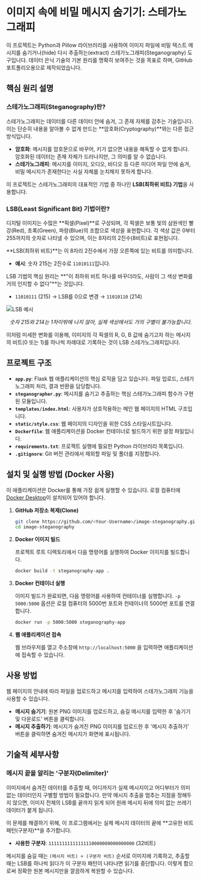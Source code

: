 # 이미지 속에 비밀 메시지 숨기기: 스테가노그래피

이 프로젝트는 Python과 Pillow 라이브러리를 사용하여 이미지 파일에 비밀 텍스트 메시지를 숨기거나(hide) 다시 추출하는(extract) 스테가노그래피(Steganography) 도구입니다. 데이터 은닉 기술의 기본 원리를 명확히 보여주는 것을 목표로 하며, GitHub 포트폴리오용으로 제작되었습니다.

## 핵심 원리 설명

### 스테가노그래피(Steganography)란?

스테가노그래피는 데이터를 다른 데이터 안에 숨겨, 그 존재 자체를 감추는 기술입니다. 이는 단순히 내용을 알아볼 수 없게 만드는 **암호화(Cryptography)**와는 다른 접근 방식입니다.

- **암호화**: 메시지를 암호문으로 바꾸어, 키가 없으면 내용을 해독할 수 없게 합니다. 암호화된 데이터는 존재 자체가 드러나지만, 그 의미를 알 수 없습니다.
- **스테가노그래피**: 메시지를 이미지, 오디오, 비디오 등 다른 미디어 파일 안에 숨겨, 비밀 메시지가 존재한다는 사실 자체를 눈치채지 못하게 합니다.

이 프로젝트는 스테가노그래피의 대표적인 기법 중 하나인 **LSB(최하위 비트) 기법**을 사용합니다.

### LSB(Least Significant Bit) 기법이란?

디지털 이미지는 수많은 **픽셀(Pixel)**로 구성되며, 각 픽셀은 보통 빛의 삼원색인 빨강(Red), 초록(Green), 파랑(Blue)의 조합으로 색상을 표현합니다. 각 색상 값은 0부터 255까지의 숫자로 나타낼 수 있으며, 이는 8자리의 2진수(8비트)로 표현됩니다.

**LSB(최하위 비트)**는 이 8자리 2진수에서 가장 오른쪽에 있는 비트를 의미합니다.

- **예시**: 숫자 215는 2진수로 `11010111`입니다.

LSB 기법의 핵심 원리는 **"이 최하위 비트 하나를 바꾸더라도, 사람이 그 색상 변화를 거의 인지할 수 없다"**는 것입니다.

- `11010111` (215) → LSB를 0으로 변경 → `11010110` (214)

![LSB 예시](https://i.imgur.com/bH8aD1R.png)
*<p align="center">숫자 215와 214는 1차이밖에 나지 않아, 실제 색상에서도 거의 구별이 불가능합니다.</p>*

이처럼 미세한 변화를 이용해, 이미지의 각 픽셀의 R, G, B 값에 숨기고자 하는 메시지의 비트(0 또는 1)를 하나씩 차례대로 기록하는 것이 LSB 스테가노그래피입니다.

## 프로젝트 구조

- **`app.py`**: Flask 웹 애플리케이션의 핵심 로직을 담고 있습니다. 파일 업로드, 스테가노그래피 처리, 결과 반환을 담당합니다.
- **`steganographer.py`**: 메시지를 숨기고 추출하는 핵심 스테가노그래피 함수가 구현된 모듈입니다.
- **`templates/index.html`**: 사용자가 상호작용하는 메인 웹 페이지의 HTML 구조입니다.
- **`static/style.css`**: 웹 페이지의 디자인을 위한 CSS 스타일시트입니다.
- **`Dockerfile`**: 웹 애플리케이션을 Docker 컨테이너로 빌드하기 위한 설정 파일입니다.
- **`requirements.txt`**: 프로젝트 실행에 필요한 Python 라이브러리 목록입니다.
- **`.gitignore`**: Git 버전 관리에서 제외할 파일 및 폴더를 지정합니다.

## 설치 및 실행 방법 (Docker 사용)

이 애플리케이션은 Docker를 통해 가장 쉽게 실행할 수 있습니다. 로컬 컴퓨터에 [Docker Desktop](https://www.docker.com/products/docker-desktop/)이 설치되어 있어야 합니다.

1.  **GitHub 저장소 복제(Clone)**

    ```bash
    git clone https://github.com/<Your-Username>/image-steganography.git
    cd image-steganography
    ```

2.  **Docker 이미지 빌드**

    프로젝트 루트 디렉토리에서 다음 명령어를 실행하여 Docker 이미지를 빌드합니다.

    ```bash
    docker build -t steganography-app .
    ```

3.  **Docker 컨테이너 실행**

    이미지 빌드가 완료되면, 다음 명령어를 사용하여 컨테이너를 실행합니다. `-p 5000:5000` 옵션은 로컬 컴퓨터의 5000번 포트와 컨테이너의 5000번 포트를 연결합니다.

    ```bash
    docker run -p 5000:5000 steganography-app
    ```

4.  **웹 애플리케이션 접속**

    웹 브라우저를 열고 주소창에 `http://localhost:5000` 을 입력하면 애플리케이션에 접속할 수 있습니다.

## 사용 방법

웹 페이지의 안내에 따라 파일을 업로드하고 메시지를 입력하여 스테가노그래피 기능을 사용할 수 있습니다.

-   **메시지 숨기기**: 원본 PNG 이미지를 업로드하고, 숨길 메시지를 입력한 후 '숨기기 및 다운로드' 버튼을 클릭합니다.
-   **메시지 추출하기**: 메시지가 숨겨진 PNG 이미지를 업로드한 후 '메시지 추출하기' 버튼을 클릭하면 숨겨진 메시지가 화면에 표시됩니다.

## 기술적 세부사항

### 메시지 끝을 알리는 '구분자(Delimiter)'

이미지에서 숨겨진 데이터를 추출할 때, 어디까지가 실제 메시지이고 어디부터가 의미 없는 데이터인지 구별할 방법이 필요합니다. 만약 메시지 추출을 멈추는 지점을 정해두지 않으면, 이미지 전체의 LSB를 끝까지 읽게 되어 원래 메시지 뒤에 의미 없는 쓰레기 데이터가 붙게 됩니다.

이 문제를 해결하기 위해, 이 프로그램에서는 실제 메시지 데이터의 끝에 **고유한 비트 패턴(구분자)**을 추가합니다.

-   **사용한 구분자**: `11111111111111110000000000000000` (32비트)

메시지를 숨길 때는 `(메시지 비트) + (구분자 비트)` 순서로 이미지에 기록하고, 추출할 때는 LSB를 하나씩 읽다가 이 구분자 패턴이 나타나면 읽기를 중단합니다. 이렇게 함으로써 정확한 원본 메시지만을 깔끔하게 복원할 수 있습니다.
